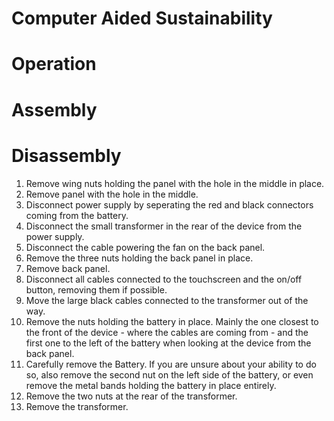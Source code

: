 # Computer Aided Sustainability

# Operation

# Assembly

# Disassembly

1. Remove wing nuts holding the panel with the hole in the middle in place.
2. Remove panel with the hole in the middle.
3. Disconnect power supply by seperating the red and black connectors coming from the battery.
4. Disconnect the small transformer in the rear of the device from the power supply.
5. Disconnect the cable powering the fan on the back panel.
6. Remove the three nuts holding the back panel in place.
7. Remove back panel.
8. Disconnect all cables connected to the touchscreen and the on/off button, removing them if possible.
9. Move the large black cables connected to the transformer out of the way.
10. Remove the nuts holding the battery in place. Mainly the one closest to the front of the device - where the cables are coming from - and the first one to the left of the battery when looking at the device from the back panel.
12. Carefully remove the Battery. If you are unsure about your ability to do so, also remove the second nut on the left side of the battery, or even remove the metal bands holding the battery in place entirely.
13. Remove the two nuts at the rear of the transformer.
14. Remove the transformer.
